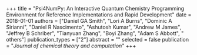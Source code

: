 +++
title = "Psi4NumPy: An Interactive Quantum Chemistry Programming Environment for Reference Implementations and Rapid Development"
date = 2018-01-01
authors = ["Daniel GA Smith", "Lori A Burns", "Dominic A Sirianni", "Daniel R Nascimento", "Ashutosh Kumar", "Andrew M James", "Jeffrey B Schriber", "Tianyuan Zhang", "Boyi Zhang", "Adam S Abbott", " others"]
publication_types = ["2"]
abstract = ""
selected = false
publication = "*Journal of chemical theory and computation*"
+++

